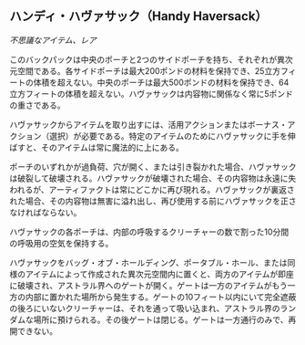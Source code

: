 ## ハンディ・ハヴァサック（Handy Haversack）
*不思議なアイテム、レア*

このバックパックは中央のポーチと2つのサイドポーチを持ち、それぞれが異次元空間である。各サイドポーチは最大200ポンドの材料を保持でき、25立方フィートの体積を超えない。中央のポーチは最大500ポンドの材料を保持でき、64立方フィートの体積を超えない。ハヴァサックは内容物に関係なく常に5ポンドの重さである。

ハヴァサックからアイテムを取り出すには、活用アクションまたはボーナス・アクション（選択）が必要である。特定のアイテムのためにハヴァサックに手を伸ばすと、そのアイテムは常に魔法的に上にある。

ポーチのいずれかが過負荷、穴が開く、または引き裂かれた場合、ハヴァサックは破裂して破壊される。ハヴァサックが破壊された場合、その内容物は永遠に失われるが、アーティファクトは常にどこかに再び現れる。ハヴァサックが裏返された場合、その内容物は無害に溢れ出し、再び使用する前にハヴァサックを正さなければならない。

ハヴァサックの各ポーチは、内部の呼吸するクリーチャーの数で割った10分間の呼吸用の空気を保持する。

ハヴァサックをバッグ・オブ・ホールディング、ポータブル・ホール、または同様のアイテムによって作成された異次元空間内に置くと、両方のアイテムが即座に破壊され、アストラル界へのゲートが開く。ゲートは一方のアイテムがもう一方の内部に置かれた場所から発生する。ゲートの10フィート以内にいて完全遮蔽の後ろにいないクリーチャーは、それを通って吸い込まれ、アストラル界のランダムな場所に預けられる。その後ゲートは閉じる。ゲートは一方通行のみで、再開できない。